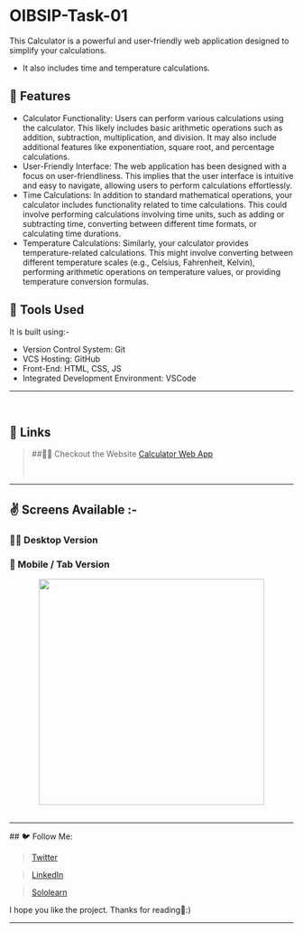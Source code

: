# OIBSIP-Task-01

This Calculator is a powerful and user-friendly web application designed to simplify your calculations.

- It also includes time and temperature calculations.

## 📌 Features

- Calculator Functionality: Users can perform various calculations using the calculator. This likely includes basic arithmetic operations such as addition, subtraction, multiplication, and division. It may also include additional features like exponentiation, square root, and percentage calculations.
- User-Friendly Interface: The web application has been designed with a focus on user-friendliness. This implies that the user interface is intuitive and easy to navigate, allowing users to perform calculations effortlessly.
- Time Calculations: In addition to standard mathematical operations, your calculator includes functionality related to time calculations. This could involve performing calculations involving time units, such as adding or subtracting time, converting between different time formats, or calculating time durations.
- Temperature Calculations: Similarly, your calculator provides temperature-related calculations. This might involve converting between different temperature scales (e.g., Celsius, Fahrenheit, Kelvin), performing arithmetic operations on temperature values, or providing temperature conversion formulas.
  <br/>

## 🔨 Tools Used

It is built using:-

- Version Control System: Git
- VCS Hosting: GitHub
- Front-End: HTML, CSS, JS
- Integrated Development Environment: VSCode
<hr/>
<br/>

## 🔗 Links

> ##💁‍♂️ Checkout the Website [Calculator Web App](https://hemantk1234.github.io/OIBSIP-Task-01/)
>
> <br/>

<hr/>

## ✌️ Screens Available :-

### 🧑‍💻 Desktop Version

### 📲 Mobile / Tab Version

<div align="center">
    <img src="https://github.com/Hemantk1234/OIBSIP-Task-01/assets/125623888/690b0faf-807d-419f-8873-22bc63298c7d" width="400px"</img>
</div>
<br/>
<hr/>
## 🐦 Follow Me:

> [Twitter](https://twitter.com/HemantkEtc116)

> [LinkedIn](https://www.linkedin.com/in/hemant-kumbhalkar-87393b235/)

> [Sololearn](https://www.sololearn.com/profile/24572821)

I hope you like the project. Thanks for reading🙋:)

<hr/>
<br/>
